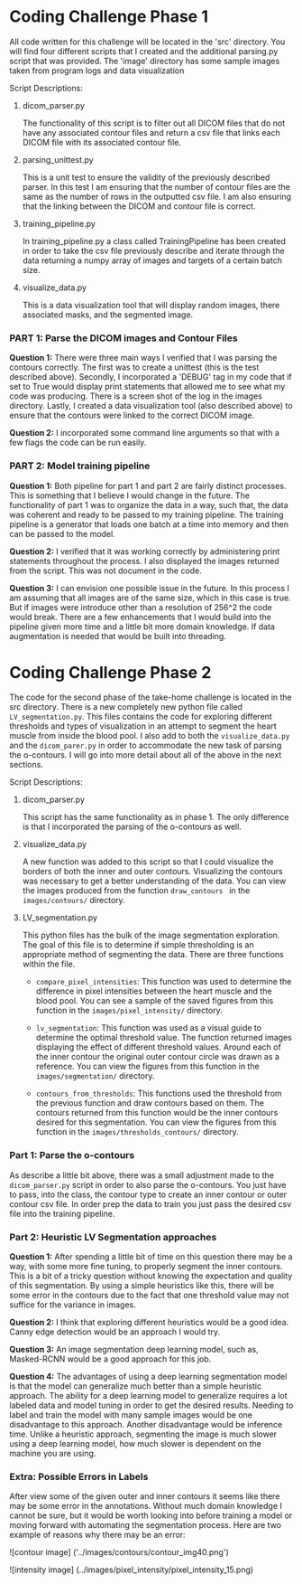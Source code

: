 # Coding Challenge Phase 1

All code written for this challenge will be located in the 'src' directory. You will find four different scripts that I created and the additional parsing.py script that was provided. The 'image' directory has some sample images taken from program logs and data visualization

Script Descriptions:

1. dicom_parser.py

   The functionality of this script is to filter out all DICOM files that do not have any associated contour files and return a csv file that links each DICOM file with its associated contour file.

2. parsing_unittest.py

   This is a unit test to ensure the validity of the previously described parser. In this test I am ensuring that the number of contour files are the same as the number of rows in the outputted csv file. I am also ensuring that the linking between the DICOM and contour file is correct.

3. training_pipeline.py

   In training_pipeline.py a class called TrainingPipeline has been created in order to take the csv file previously describe and iterate through the data returning a numpy array of images and targets of a certain batch size.

4. visualize_data.py

   This is a data visualization tool that will display random images, there associated masks, and the segmented image.  



### PART 1: Parse the DICOM images and Contour Files

<b>Question 1:</b> There were three main ways I verified that I was parsing the contours correctly. The first was to create a unittest (this is the test described above). Secondly, I incorporated a 'DEBUG' tag in my code that if set to True would display print statements that allowed me to see what my code was producing. There is a screen shot of the log in the images directory. Lastly, I created a data visualization tool (also described above) to ensure that the contours were linked to the correct DICOM image.

<b>Question 2:</b> I incorporated some command line arguments so that with a few flags the code can be run easily.  


### PART 2: Model training pipeline

<b>Question 1:</b> Both pipeline for part 1 and part 2 are fairly distinct processes. This is something that I believe I would change in the future. The functionality of part 1 was to organize the data in a way, such that, the data was coherent and ready to be passed to my training pipeline.  The training pipeline is a generator that loads one batch at a time into memory and then can be passed to the model.

<b>Question 2:</b> I verified that it was working correctly by administering print statements throughout the process. I also displayed the images returned from the script. This was not document in the code.

<b>Question 3:</b> I can envision one possible issue in the future. In this process I am assuming that all images are of the same size, which in this case is true. But if images were introduce other than a resolution of 256^2 the code would break.  There are a few enhancements that I would build into the pipeline given more time and a little bit more domain knowledge. If data augmentation is needed that would be built into threading.  



# Coding Challenge Phase 2

The code for the second phase of the take-home challenge is located in the src directory. There is a new completely new python file called ```LV_segmentation.py```. This files contains the code for exploring different thresholds and types of visualization in an attempt to segment the heart muscle from inside the blood pool. I also add to both the ```visualize_data.py``` and the ```dicom_parer.py``` in order to accommodate the new task of parsing the o-contours. I will go into more detail about all of the above in the next sections.


Script Descriptions:

   1. dicom_parser.py

      This script has the same functionality as in phase 1. The only difference is that I incorporated the parsing of the o-contours as well.

   2. visualize_data.py

      A new function was added to this script so that I could visualize the borders of both the inner and outer contours. Visualizing the contours was necessary to get a better understanding of the data. You can view the images produced from the function ```draw_contours ``` in the ```images/contours/``` directory.

   3. LV_segmentation.py

      This python files has the bulk of the image segmentation exploration. The goal of this file is to determine if simple thresholding is an appropriate method of segmenting the data. There are three functions within the file.

      - ```compare_pixel_intensities```: This function was used to determine the difference in pixel intensities between the heart muscle and the blood pool. You can see a sample of the saved figures from this function in the ```images/pixel_intensity/``` directory.

      - ```lv_segmentation```: This function was used as a visual guide to determine the optimal threshold value. The function returned images displaying the effect of different threshold values. Around each of the inner contour the original outer contour circle was drawn as a reference. You can view the figures from this function in the ```images/segmentation/``` directory.

      - ```contours_from_thresholds```: This functions used the threshold from the previous function and draw contours based on them. The contours returned from this function would be the inner contours desired for this segmentation. You can view the figures from this function in the ```images/thresholds_contours/``` directory.


### Part 1: Parse the o-contours

As describe a little bit above, there was a small adjustment made to the ```dicom_parser.py``` script in order to also parse the o-contours. You just have to pass, into the class, the contour type to create an inner contour or outer contour csv file. In order prep the data to train you just pass the desired csv file into the training pipeline.

### Part 2: Heuristic LV Segmentation approaches

<b>Question 1:</b> After spending a little bit of time on this question there may be a way, with some more fine tuning, to properly segment the inner contours. This is a bit of a tricky question without knowing the expectation and quality of this segmentation. By using a simple heuristics like this, there will be some error in the contours due to the fact that one threshold value may not suffice for the variance in images.

<b>Question 2:</b> I think that exploring different heuristics would be a good idea. Canny edge detection would be an approach I would try.

<b>Question 3:</b> An image segmentation deep learning model, such as, Masked-RCNN would be a good approach for this job.

<b>Question 4:</b> The advantages of using a deep learning segmentation model is that the model can generalize much better than a simple heuristic approach. The ability for a deep learning model to generalize requires a lot labeled data and model tuning in order to get the desired results. Needing to label and train the model with many sample images would be one disadvantage to this approach. Another disadvantage would be inference time. Unlike a heuristic approach, segmenting the image is much slower using a deep learning model, how much slower is dependent on the machine you are using.


### Extra: Possible Errors in Labels

After view some of the given outer and inner contours it seems like there may be some error in the annotations. Without much domain knowledge I cannot be sure, but it would be worth looking into before training a model or moving forward with automating the segmentation process. Here are two example of reasons why there may be an error:

![contour image] ('../images/contours/contour_img40.png')

![intensity image] (../images/pixel_intensity/pixel_intensity_15.png)
